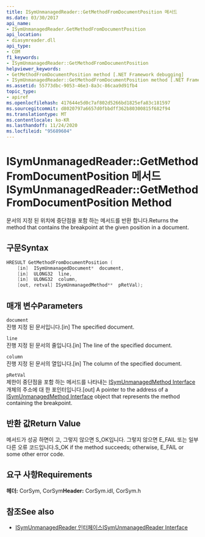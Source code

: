```yaml
---
title: ISymUnmanagedReader::GetMethodFromDocumentPosition 메서드
ms.date: 03/30/2017
api_name:
- ISymUnmanagedReader.GetMethodFromDocumentPosition
api_location:
- diasymreader.dll
api_type:
- COM
f1_keywords:
- ISymUnmanagedReader::GetMethodFromDocumentPosition
helpviewer_keywords:
- GetMethodFromDocumentPosition method [.NET Framework debugging]
- ISymUnmanagedReader::GetMethodFromDocumentPosition method [.NET Framework debugging]
ms.assetid: 55773dbc-9053-46e3-8a3c-86caa9d91fb4
topic_type:
- apiref
ms.openlocfilehash: 417644e5d0c7af802d5266bd1825efa83c181597
ms.sourcegitcommit: d8020797a6657d0fbbdff362b80300815f682f94
ms.translationtype: MT
ms.contentlocale: ko-KR
ms.lasthandoff: 11/24/2020
ms.locfileid: "95689604"
---
```

# <a name="isymunmanagedreadergetmethodfromdocumentposition-method"></a><span data-ttu-id="e0780-102">ISymUnmanagedReader::GetMethodFromDocumentPosition 메서드</span><span class="sxs-lookup"><span data-stu-id="e0780-102">ISymUnmanagedReader::GetMethodFromDocumentPosition Method</span></span>

<span data-ttu-id="e0780-103">문서의 지정 된 위치에 중단점을 포함 하는 메서드를 반환 합니다.</span><span class="sxs-lookup"><span data-stu-id="e0780-103">Returns the method that contains the breakpoint at the given position in a document.</span></span>  
  
## <a name="syntax"></a><span data-ttu-id="e0780-104">구문</span><span class="sxs-lookup"><span data-stu-id="e0780-104">Syntax</span></span>  
  
```cpp  
HRESULT GetMethodFromDocumentPosition (  
    [in]  ISymUnmanagedDocument*  document,  
    [in]  ULONG32  line,  
    [in]  ULONG32  column,  
    [out, retval] ISymUnmanagedMethod**  pRetVal);  
```  
  
## <a name="parameters"></a><span data-ttu-id="e0780-105">매개 변수</span><span class="sxs-lookup"><span data-stu-id="e0780-105">Parameters</span></span>  

 `document`  
 <span data-ttu-id="e0780-106">진행 지정 된 문서입니다.</span><span class="sxs-lookup"><span data-stu-id="e0780-106">[in] The specified document.</span></span>  
  
 `line`  
 <span data-ttu-id="e0780-107">진행 지정 된 문서의 줄입니다.</span><span class="sxs-lookup"><span data-stu-id="e0780-107">[in] The line of the specified document.</span></span>  
  
 `column`  
 <span data-ttu-id="e0780-108">진행 지정 된 문서의 열입니다.</span><span class="sxs-lookup"><span data-stu-id="e0780-108">[in] The column of the specified document.</span></span>  
  
 `pRetVal`  
 <span data-ttu-id="e0780-109">제한이 중단점을 포함 하는 메서드를 나타내는 [ISymUnmanagedMethod Interface](isymunmanagedmethod-interface.md) 개체의 주소에 대 한 포인터입니다.</span><span class="sxs-lookup"><span data-stu-id="e0780-109">[out] A pointer to the address of a [ISymUnmanagedMethod Interface](isymunmanagedmethod-interface.md) object that represents the method containing the breakpoint.</span></span>  
  
## <a name="return-value"></a><span data-ttu-id="e0780-110">반환 값</span><span class="sxs-lookup"><span data-stu-id="e0780-110">Return Value</span></span>  

 <span data-ttu-id="e0780-111">메서드가 성공 하면이 고, 그렇지 않으면 S_OK입니다. 그렇지 않으면 E_FAIL 또는 일부 다른 오류 코드입니다.</span><span class="sxs-lookup"><span data-stu-id="e0780-111">S_OK if the method succeeds; otherwise, E_FAIL or some other error code.</span></span>  
  
## <a name="requirements"></a><span data-ttu-id="e0780-112">요구 사항</span><span class="sxs-lookup"><span data-stu-id="e0780-112">Requirements</span></span>  

 <span data-ttu-id="e0780-113">**헤더:** CorSym, CorSym</span><span class="sxs-lookup"><span data-stu-id="e0780-113">**Header:** CorSym.idl, CorSym.h</span></span>  
  
## <a name="see-also"></a><span data-ttu-id="e0780-114">참조</span><span class="sxs-lookup"><span data-stu-id="e0780-114">See also</span></span>

- [<span data-ttu-id="e0780-115">ISymUnmanagedReader 인터페이스</span><span class="sxs-lookup"><span data-stu-id="e0780-115">ISymUnmanagedReader Interface</span></span>](isymunmanagedreader-interface.md)
